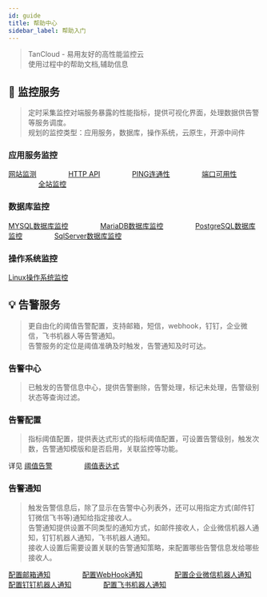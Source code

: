 ```yaml
---
id: guide  
title: 帮助中心      
sidebar_label: 帮助入门  
---
```


> TanCloud - 易用友好的高性能监控云    
> 使用过程中的帮助文档,辅助信息

## 🔬 监控服务

> 定时采集监控对端服务暴露的性能指标，提供可视化界面，处理数据供告警等服务调度。      
> 规划的监控类型：应用服务，数据库，操作系统，云原生，开源中间件

### 应用服务监控  

[网站监测](website)  &emsp;&emsp;&emsp;&emsp;  [HTTP API](api) &emsp;&emsp;&emsp;&emsp; [PING连通性](ping) &emsp;&emsp;&emsp;&emsp; [端口可用性](port) &emsp;&emsp;&emsp;&emsp; [全站监控](fullsite)

### 数据库监控  

[MYSQL数据库监控](mysql) &emsp;&emsp;&emsp;&emsp; [MariaDB数据库监控](mariadb)  &emsp;&emsp;&emsp;&emsp; [PostgreSQL数据库监控](postgresql)  &emsp;&emsp;&emsp;&emsp; [SqlServer数据库监控](sqlserver)         

### 操作系统监控     

[Linux操作系统监控](linux) &emsp;&emsp;&emsp;&emsp;

## 💡 告警服务  

> 更自由化的阈值告警配置，支持邮箱，短信，webhook，钉钉，企业微信，飞书机器人等告警通知。     
> 告警服务的定位是阈值准确及时触发，告警通知及时可达。   

### 告警中心  

> 已触发的告警信息中心，提供告警删除，告警处理，标记未处理，告警级别状态等查询过滤。   

### 告警配置  

> 指标阈值配置，提供表达式形式的指标阈值配置，可设置告警级别，触发次数，告警通知模版和是否启用，关联监控等功能。

详见 [阈值告警](alert_threshold) &emsp;&emsp;&emsp;&emsp; [阈值表达式](alert_threshold_expr)   

### 告警通知  

> 触发告警信息后，除了显示在告警中心列表外，还可以用指定方式(邮件钉钉微信飞书等)通知给指定接收人。   
> 告警通知提供设置不同类型的通知方式，如邮件接收人，企业微信机器人通知，钉钉机器人通知，飞书机器人通知。   
> 接收人设置后需要设置关联的告警通知策略，来配置哪些告警信息发给哪些接收人。   


[配置邮箱通知](alert_email)  &emsp;&emsp;&emsp;&emsp;  [配置WebHook通知](alert_webhook) &emsp;&emsp;&emsp;&emsp; [配置企业微信机器人通知](alert_wework)    
[配置钉钉机器人通知](alert_dingtalk) &emsp;&emsp;&emsp;&emsp; [配置飞书机器人通知](alert_feishu)   
